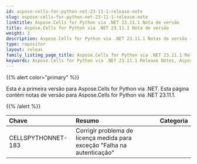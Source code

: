 ```yaml
---
id: aspose-cells-for-python-net-23-11-1-release-note
slug: aspose-cells-for-python-net-23-11-1-release-note
linktitle: Aspose.Cells for Python via .NET 23.11.1 Nota de versão
title: Aspose.Cells for Python via .NET 23.11.1 Nota de versão
weight: 3
description: Aspose.Cells for Python via .NET 23.11.1 Notas de versão – os aprimoramentos mais recentes, novos recursos e correções
type: repositor
layout: releas
family_listing_page_title: Aspose.Cells for Python via .NET 23.11.1 Release Note
keywords: Aspose.Cells for Python via .NET 23.11.1 Release Notes, Aspose.Cells for Python via .NET 23.11.1 updates and fixe
---
```

{{% alert color="primary" %}}

Esta é a primeira versão para Aspose.Cells for Python via .NET.
Esta página contém notas de versão para Aspose.Cells for Python via .NET 23.11.1.

{{% /alert %}}

|**Chave**|**Resumo**|**Categoria**|
| :- | :- | :- |
|CELLSPYTHONNET-183|Corrigir problema de licença medida para exceção "Falha na autenticação"|
